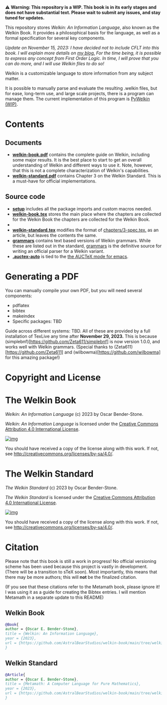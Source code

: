 ⚠ **Warning: This repository is a WIP. This book is in its early stages and does not have substantial text. Please wait to submit any issues, and stay tuned for updates.**

This repository stores *Welkin: An Information Language*, also known as the Welkin Book. It provides a philosophical basis for the language, as well as a formal specification for several key components.

*Update on November 15, 2023: I have decided not to include CFLT into this book. I will explain more details on [my blog.](https://logsofhumanisticlogic.wordpress.com) For the time being, it is possible to express any concept from First Order Logic. In time, I will prove that you can do more, and I will use Welkin files to do so!*

Welkin is a customizable language to store information from any subject matter. 

It is possible to manually parse and evaluate the resulting .welkin files, but for ease, long-term use, and large scale projects, there is a program can manage them. The current implementation of this program is [PyWelkin (WIP)](https://github/astral-bear/pywelkin).


# Contents 

## Documents

- **[welkin-book.pdf](welkin-book.pdf)** contains the complete guide on Welkin, including some major results. It is the best place to start to get an overall understanding of Welkin and different ways to use it. Note, however, that this is not a complete characterization of Welkin's capabilities.
- **[welkin-standard.pdf](welkin-standard.pdf)** contains Chapter 3 on the Welkin Standard. This is a must-have for official implementations.

## Source code

- **[setup](setup.tex)** includes all the package imports and custom macros needed.
- **[welkin-book.tex](welkin-book.tex)** stores the main place where the chapters are collected for the Welkin Book the chapters are collected for the Welkin Book.
- 
- **[welkin-standard.tex](welkin-standard.tex)** modifies the format of [chapters/3-spec.tex.](chapters/3-spec.tex) 
as an article, but leaves the contents the same.
- **[grammars](grammars)** contains text based versions of Welkin grammars. While these are listed out in the standard, [grammars](grammars) is the definitive source for writing an official parser for a Welkin variant.
- **[.auctex-auto](.auctex-auto)** is tied to the [the AUCTeX mode for emacs](https://www.gnu.org/software/auctex/).


# Generating a PDF

You can manually compile your own PDF, but you will need several components:

-   pdflatex
-   bibtex
-   makeindex
-   Specific packages: TBD

Guide across different systems: TBD. All of these are provided by a full installation of TexLive any time after **November 29, 2023.** This is because (simplebnf)[https://github.com/Zeta611/simplebnf] is now version 1.0.0, and works well with Welkin grammars. (Special thanks to (Zeta611)[https://github.com/Zeta611] and (wilbowma)[https://github.com/wilbowma] for this amazing package!)


# Copyright and License

# The Welkin Book

*Welkin: An Information Language* (c) 2023 by Oscar Bender-Stone.

*Welkin: An Information Language* is licensed under the [Creative Commons Attribution 4.0 International License](http://creativecommons.org/licenses/by/4.0/).

[![img](http://i.creativecommons.org/l/by/3.0/80x15.png)](http://creativecommons.org/licenses/by/3.0/deed)

You should have received a copy of the license along with this
work. If not, see <http://creativecommons.org/licenses/by-sa/4.0/>.

# The Welkin Standard

*The Welkin Standard* (c) 2023 by Oscar Bender-Stone.

*The Welkin Standard* is licensed under the [Creative Commons Attribution 4.0 International License](http://creativecommons.org/licenses/by/4.0/).

[![img](http://i.creativecommons.org/l/by/3.0/80x15.png)](http://creativecommons.org/licenses/by/3.0/deed)

You should have received a copy of the license along with this
work. If not, see <http://creativecommons.org/licenses/by-sa/4.0/>.

# Citation
Please note that this book is still a work in progress! No official versioning scheme has been used because this project is vastly in development. (There will be a transition to sTeX soon).
Most importantly, this means that there may be more authors; this will **not** be the finalized citation.

(If you see that these citations refer to the Metamath book, please ignore it! I was using it as a guide for creating the Bibtex entries. I will mention Metamath in a separate update to this README)

## Welkin Book
``` bibtex
@Book{
author = {Oscar E. Bender-Stone},
title = {Welkin: An Information Language},
year = {2023},
url = {https://github.com/AstralBearStudios/welkin-book/main/tree/welkin-book.pdf},
}
```

## Welkin Standard

``` bibtex
@Article{
author = {Oscar E. Bender-Stone},
title = {Metamath: A Computer Language for Pure Mathematics},
year = {2023},
url = {https://github.com/AstralBearStudios/welkin-book/main/tree/welkin-book.pdf},
}
```




